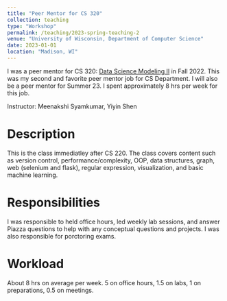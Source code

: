 ```yaml
---
title: "Peer Mentor for CS 320"
collection: teaching
type: "Workshop"
permalink: /teaching/2023-spring-teaching-2
venue: "University of Wisconsin, Department of Computer Science"
date: 2023-01-01
location: "Madison, WI"
---
```


I was a peer mentor for CS 320: [Data Science Modeling II](https://www.msyamkumar.com/cs320/s23/schedule.html) in Fall 2022. This was my second and favorite peer mentor job for CS Department. I will also be a peer mentor for Summer 23. I spent approximately 8 hrs per week for this job. 

Instructor: Meenakshi Syamkumar, Yiyin Shen

Description
======

This is the class immediatley after CS 220. The class covers content such as version control, performance/complexity, OOP, data structures, graph, web (selenium and flask), regular expression, visualization, and basic machine learning.

Responsibilities
======

I was responsible to held office hours, led weekly lab sessions, and answer Piazza questions to help with any conceptual questions and projects. I was also responsible for porctoring exams. 

Workload
======

About 8 hrs on average per week. 5 on office hours, 1.5 on labs, 1 on preparations, 0.5 on meetings.
